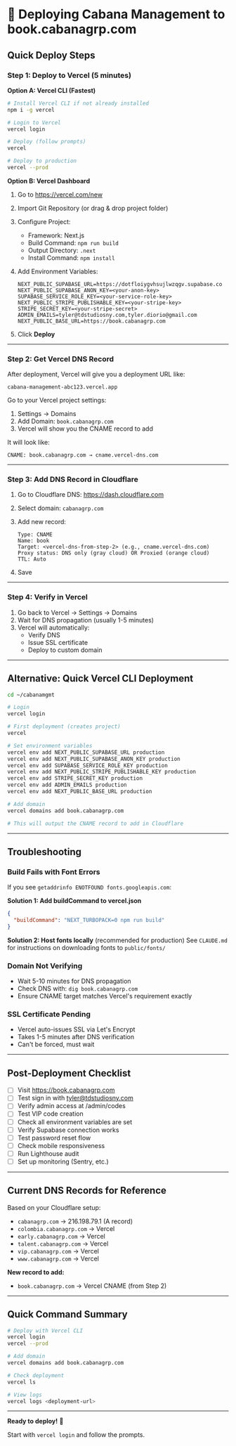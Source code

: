 # 🚀 Deploying Cabana Management to book.cabanagrp.com

## Quick Deploy Steps

### Step 1: Deploy to Vercel (5 minutes)

**Option A: Vercel CLI (Fastest)**
```bash
# Install Vercel CLI if not already installed
npm i -g vercel

# Login to Vercel
vercel login

# Deploy (follow prompts)
vercel

# Deploy to production
vercel --prod
```

**Option B: Vercel Dashboard**
1. Go to https://vercel.com/new
2. Import Git Repository (or drag & drop project folder)
3. Configure Project:
   - Framework: Next.js
   - Build Command: `npm run build`
   - Output Directory: `.next`
   - Install Command: `npm install`

4. Add Environment Variables:
   ```
   NEXT_PUBLIC_SUPABASE_URL=https://dotfloiygvhsujlwzqgv.supabase.co
   NEXT_PUBLIC_SUPABASE_ANON_KEY=<your-anon-key>
   SUPABASE_SERVICE_ROLE_KEY=<your-service-role-key>
   NEXT_PUBLIC_STRIPE_PUBLISHABLE_KEY=<your-stripe-key>
   STRIPE_SECRET_KEY=<your-stripe-secret>
   ADMIN_EMAILS=tyler@tdstudiosny.com,tyler.diorio@gmail.com
   NEXT_PUBLIC_BASE_URL=https://book.cabanagrp.com
   ```

5. Click **Deploy**

---

### Step 2: Get Vercel DNS Record

After deployment, Vercel will give you a deployment URL like:
```
cabana-management-abc123.vercel.app
```

Go to your Vercel project settings:
1. Settings → Domains
2. Add Domain: `book.cabanagrp.com`
3. Vercel will show you the CNAME record to add

It will look like:
```
CNAME: book.cabanagrp.com → cname.vercel-dns.com
```

---

### Step 3: Add DNS Record in Cloudflare

1. Go to Cloudflare DNS: https://dash.cloudflare.com
2. Select domain: `cabanagrp.com`
3. Add new record:
   ```
   Type: CNAME
   Name: book
   Target: <vercel-dns-from-step-2> (e.g., cname.vercel-dns.com)
   Proxy status: DNS only (gray cloud) OR Proxied (orange cloud)
   TTL: Auto
   ```

4. Save

---

### Step 4: Verify in Vercel

1. Go back to Vercel → Settings → Domains
2. Wait for DNS propagation (usually 1-5 minutes)
3. Vercel will automatically:
   - Verify DNS
   - Issue SSL certificate
   - Deploy to custom domain

---

## Alternative: Quick Vercel CLI Deployment

```bash
cd ~/cabanamgmt

# Login
vercel login

# First deployment (creates project)
vercel

# Set environment variables
vercel env add NEXT_PUBLIC_SUPABASE_URL production
vercel env add NEXT_PUBLIC_SUPABASE_ANON_KEY production
vercel env add SUPABASE_SERVICE_ROLE_KEY production
vercel env add NEXT_PUBLIC_STRIPE_PUBLISHABLE_KEY production
vercel env add STRIPE_SECRET_KEY production
vercel env add ADMIN_EMAILS production
vercel env add NEXT_PUBLIC_BASE_URL production

# Add domain
vercel domains add book.cabanagrp.com

# This will output the CNAME record to add in Cloudflare
```

---

## Troubleshooting

### Build Fails with Font Errors
If you see `getaddrinfo ENOTFOUND fonts.googleapis.com`:

**Solution 1: Add buildCommand to vercel.json**
```json
{
  "buildCommand": "NEXT_TURBOPACK=0 npm run build"
}
```

**Solution 2: Host fonts locally** (recommended for production)
See `CLAUDE.md` for instructions on downloading fonts to `public/fonts/`

### Domain Not Verifying
- Wait 5-10 minutes for DNS propagation
- Check DNS with: `dig book.cabanagrp.com`
- Ensure CNAME target matches Vercel's requirement exactly

### SSL Certificate Pending
- Vercel auto-issues SSL via Let's Encrypt
- Takes 1-5 minutes after DNS verification
- Can't be forced, must wait

---

## Post-Deployment Checklist

- [ ] Visit https://book.cabanagrp.com
- [ ] Test sign in with tyler@tdstudiosny.com
- [ ] Verify admin access at /admin/codes
- [ ] Test VIP code creation
- [ ] Check all environment variables are set
- [ ] Verify Supabase connection works
- [ ] Test password reset flow
- [ ] Check mobile responsiveness
- [ ] Run Lighthouse audit
- [ ] Set up monitoring (Sentry, etc.)

---

## Current DNS Records for Reference

Based on your Cloudflare setup:
- `cabanagrp.com` → 216.198.79.1 (A record)
- `colombia.cabanagrp.com` → Vercel
- `early.cabanagrp.com` → Vercel
- `talent.cabanagrp.com` → Vercel
- `vip.cabanagrp.com` → Vercel
- `www.cabanagrp.com` → Vercel

**New record to add:**
- `book.cabanagrp.com` → Vercel CNAME (from Step 2)

---

## Quick Command Summary

```bash
# Deploy with Vercel CLI
vercel login
vercel --prod

# Add domain
vercel domains add book.cabanagrp.com

# Check deployment
vercel ls

# View logs
vercel logs <deployment-url>
```

---

**Ready to deploy!** 🚀

Start with `vercel login` and follow the prompts.
